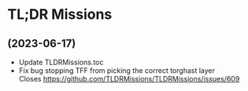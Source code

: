 # TL;DR Missions

##  (2023-06-17)
 

- Update TLDRMissions.toc  
- Fix bug stopping TFF from picking the correct torghast layer  
    Closes https://github.com/TLDRMissions/TLDRMissions/issues/609  

